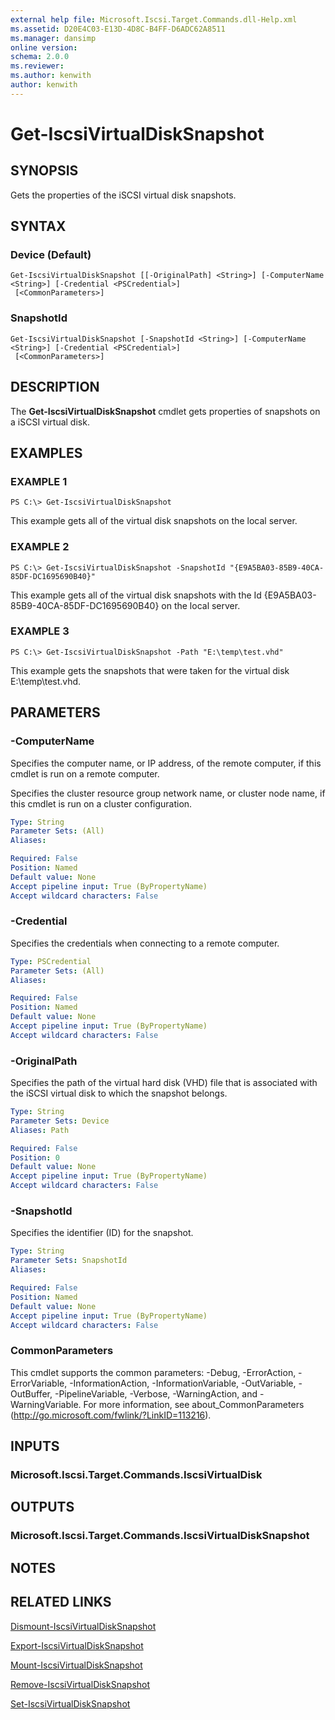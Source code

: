 ```yaml
---
external help file: Microsoft.Iscsi.Target.Commands.dll-Help.xml
ms.assetid: D20E4C03-E13D-4D8C-B4FF-D6ADC62A8511
ms.manager: dansimp
online version: 
schema: 2.0.0
ms.reviewer:
ms.author: kenwith
author: kenwith
---
```


# Get-IscsiVirtualDiskSnapshot

## SYNOPSIS
Gets the properties of the iSCSI virtual disk snapshots.

## SYNTAX

### Device (Default)
```
Get-IscsiVirtualDiskSnapshot [[-OriginalPath] <String>] [-ComputerName <String>] [-Credential <PSCredential>]
 [<CommonParameters>]
```

### SnapshotId
```
Get-IscsiVirtualDiskSnapshot [-SnapshotId <String>] [-ComputerName <String>] [-Credential <PSCredential>]
 [<CommonParameters>]
```

## DESCRIPTION
The **Get-IscsiVirtualDiskSnapshot** cmdlet gets properties of snapshots on a iSCSI virtual disk.

## EXAMPLES

### EXAMPLE 1
```
PS C:\> Get-IscsiVirtualDiskSnapshot
```

This example gets all of the virtual disk snapshots on the local server.

### EXAMPLE 2
```
PS C:\> Get-IscsiVirtualDiskSnapshot -SnapshotId "{E9A5BA03-85B9-40CA-85DF-DC1695690B40}"
```

This example gets all of the virtual disk snapshots with the Id {E9A5BA03-85B9-40CA-85DF-DC1695690B40} on the local server.

### EXAMPLE 3
```
PS C:\> Get-IscsiVirtualDiskSnapshot -Path "E:\temp\test.vhd"
```

This example gets the snapshots that were taken for the virtual disk E:\temp\test.vhd.

## PARAMETERS

### -ComputerName
Specifies the computer name, or IP address, of the remote computer, if this cmdlet is run on a remote computer. 

Specifies the cluster resource group network name, or cluster node name, if this cmdlet is run on a cluster configuration.

```yaml
Type: String
Parameter Sets: (All)
Aliases: 

Required: False
Position: Named
Default value: None
Accept pipeline input: True (ByPropertyName)
Accept wildcard characters: False
```

### -Credential
Specifies the credentials when connecting to a remote computer.

```yaml
Type: PSCredential
Parameter Sets: (All)
Aliases: 

Required: False
Position: Named
Default value: None
Accept pipeline input: True (ByPropertyName)
Accept wildcard characters: False
```

### -OriginalPath
Specifies the path of the virtual hard disk (VHD) file that is associated with the iSCSI virtual disk to which the snapshot belongs.

```yaml
Type: String
Parameter Sets: Device
Aliases: Path

Required: False
Position: 0
Default value: None
Accept pipeline input: True (ByPropertyName)
Accept wildcard characters: False
```

### -SnapshotId
Specifies the identifier (ID) for the snapshot.

```yaml
Type: String
Parameter Sets: SnapshotId
Aliases: 

Required: False
Position: Named
Default value: None
Accept pipeline input: True (ByPropertyName)
Accept wildcard characters: False
```

### CommonParameters
This cmdlet supports the common parameters: -Debug, -ErrorAction, -ErrorVariable, -InformationAction, -InformationVariable, -OutVariable, -OutBuffer, -PipelineVariable, -Verbose, -WarningAction, and -WarningVariable. For more information, see about_CommonParameters (http://go.microsoft.com/fwlink/?LinkID=113216).

## INPUTS

### Microsoft.Iscsi.Target.Commands.IscsiVirtualDisk

## OUTPUTS

### Microsoft.Iscsi.Target.Commands.IscsiVirtualDiskSnapshot

## NOTES

## RELATED LINKS

[Dismount-IscsiVirtualDiskSnapshot](./Dismount-IscsiVirtualDiskSnapshot.md)

[Export-IscsiVirtualDiskSnapshot](./Export-IscsiVirtualDiskSnapshot.md)

[Mount-IscsiVirtualDiskSnapshot](./Mount-IscsiVirtualDiskSnapshot.md)

[Remove-IscsiVirtualDiskSnapshot](./Remove-IscsiVirtualDiskSnapshot.md)

[Set-IscsiVirtualDiskSnapshot](./Set-IscsiVirtualDiskSnapshot.md)

